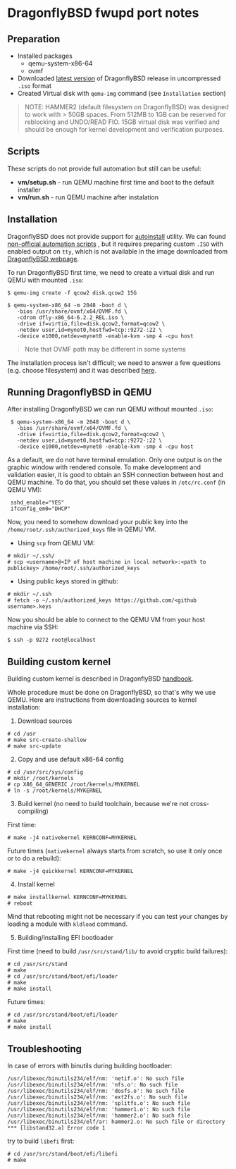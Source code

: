 # DragonflyBSD fwupd port notes

## Preparation

- Installed packages
    - qemu-system-x86-64
    - ovmf
- Downloaded
[latest version](https://mirror-master.dragonflybsd.org/iso-images/?C=M;O=D) of
DragonflyBSD release in uncompressed `.iso` format
- Created Virtual disk with `qemu-img` command (see `Installation` section)

> NOTE: HAMMER2 (default filesystem on DragonflyBSD) was designed to work with >
50GB spaces. From 512MB to 1GB can be reserved for reblocking and UNDO/READ
FIO. 15GB virtual disk was verified and should be enough for kernel development
and verification purposes.

## Scripts

These scripts do not provide full automation but still can be useful:

- **vm/setup.sh** - run QEMU machine first time and boot to the default
installer
- **vm/run.sh** - run QEMU machine after instalation

## Installation

DragonflyBSD does not provide support for
[autoinstall](https://man.openbsd.org/autoinstall) utility. We can found
[non-official automation scripts](https://code.umbriel.fr/Nihl/dfly-autoinstall/src/branch/main/install-script/autoinstall.sh)
, but it requires preparing custom `.ISO` with
enabled output on `tty`, which is not available in the image downloaded from
[DragonflyBSD webpage](https://www.dragonflybsd.org/download/#index1h2).

To run DragonflyBSD first time, we need to create a virtual disk and run QEMU
with
mounted `.iso`:

```
$ qemu-img create -f qcow2 disk.qcow2 15G

$ qemu-system-x86_64 -m 2048 -boot d \
   -bios /usr/share/ovmf/x64/OVMF.fd \
   -cdrom dfly-x86_64-6.2.2_REL.iso \
   -drive if=virtio,file=disk.qcow2,format=qcow2 \
   -netdev user,id=mynet0,hostfwd=tcp::9272-:22 \
   -device e1000,netdev=mynet0 -enable-kvm -smp 4 -cpu host
```

> Note that OVMF path may be different in some systems

The installation process isn't difficult; we need to answer a few questions
(e.g. choose filesystem) and it was described
[here](https://www.dragonflybsd.org/docs/handbook/Installation/#index3h2).

## Running DragonflyBSD in QEMU

After installing DragonflyBSD we can run QEMU without mounted `.iso`:

```
 $ qemu-system-x86_64 -m 2048 -boot d \
   -bios /usr/share/ovmf/x64/OVMF.fd \
   -drive if=virtio,file=disk.qcow2,format=qcow2 \
   -netdev user,id=mynet0,hostfwd=tcp::9272-:22 \
   -device e1000,netdev=mynet0 -enable-kvm -smp 4 -cpu host
```

As a default, we do not have terminal emulation. Only one output is on the
graphic window with rendered console. To make development and validation easier,
it is good to obtain an SSH connection between host and QEMU machine. To do
that, you should set these values in `/etc/rc.conf` (in QEMU VM):

```
 sshd_enable="YES"
 ifconfig_em0="DHCP"
```

Now, you need to somehow download your public key into the
`/home/root/.ssh/authorized_keys` file in QEMU VM.

* Using `scp` from QEMU VM:

```
# mkdir ~/.ssh/
# scp <username>@<IP of host machine in local network>:<path to publickey> /home/root/.ssh/authorized_keys
```

* Using public keys stored in github:

```
# mkdir ~/.ssh
# fetch -o ~/.ssh/authorized_keys https://github.com/<github username>.keys
```

Now you should be able to connect to the QEMU VM from your host machine via SSH:
```
$ ssh -p 9272 root@localhost
```

## Building custom kernel

Building custom kernel is described in DragonflyBSD
[handbook](https://www.dragonflybsd.org/docs/handbook/ConfigureKernel/).

Whole procedure must be done on DragonflyBSD, so that's why we use QEMU. Here
are instructions from downloading sources to kernel installation:

1. Download sources

```
# cd /usr
# make src-create-shallow
# make src-update
```

2. Copy and use default x86-64 config

```
# cd /usr/src/sys/config
# mkdir /root/kernels
# cp X86_64_GENERIC /root/kernels/MYKERNEL
# ln -s /root/kernels/MYKERNEL
```

3. Build kernel (no need to build toolchain, because we're not cross-compiling)

First time:

```
# make -j4 nativekernel KERNCONF=MYKERNEL
```

Future times (`nativekernel` always starts from scratch, so use it only once or
to do a rebuild):

```
# make -j4 quickkernel KERNCONF=MYKERNEL
```

4. Install kernel

```
# make installkernel KERNCONF=MYKERNEL
# reboot
```

Mind that rebooting might not be necessary if you can test your changes by
loading a module with `kldload` command.

5. Building/installing EFI bootloader

First time (need to build `/usr/src/stand/lib/` to avoid cryptic build
failures):

```
# cd /usr/src/stand
# make
# cd /usr/src/stand/boot/efi/loader
# make
# make install
```

Future times:

```
# cd /usr/src/stand/boot/efi/loader
# make
# make install
```

## Troubleshooting

In case of errors with binutils during building bootloader:

```
/usr/libexec/binutils234/elf/nm: 'netif.o': No such file
/usr/libexec/binutils234/elf/nm: 'nfs.o': No such file
/usr/libexec/binutils234/elf/nm: 'dosfs.o': No such file
/usr/libexec/binutils234/elf/nm: 'ext2fs.o': No such file
/usr/libexec/binutils234/elf/nm: 'splitfs.o': No such file
/usr/libexec/binutils234/elf/nm: 'hammer1.o': No such file
/usr/libexec/binutils234/elf/nm: 'hammer2.o': No such file
/usr/libexec/binutils234/elf/ar: hammer2.o: No such file or directory
*** [libstand32.a] Error code 1
```

try to build `libefi` first:

```
# cd /usr/src/stand/boot/efi/libefi
# make
```
